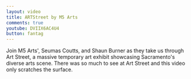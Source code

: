 ```yaml
---
layout: video
title: ARTStreet by M5 Arts
comments: true
youtube: DVIIX6AC4U4
button: fantag
---
```


Join M5 Arts', Seumas Coutts, and Shaun Burner as they take us through Art Street, a massive temporary art exhibit showcasing Sacramento's diverse arts scene. There was so much to see at Art Street and this video only scratches the surface.
